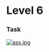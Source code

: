 # Level 6

### Task

[![ass.jpg](https://s33.postimg.cc/hwev0wbun/ass.jpg)](https://postimg.cc/image/6k29j435n/)
